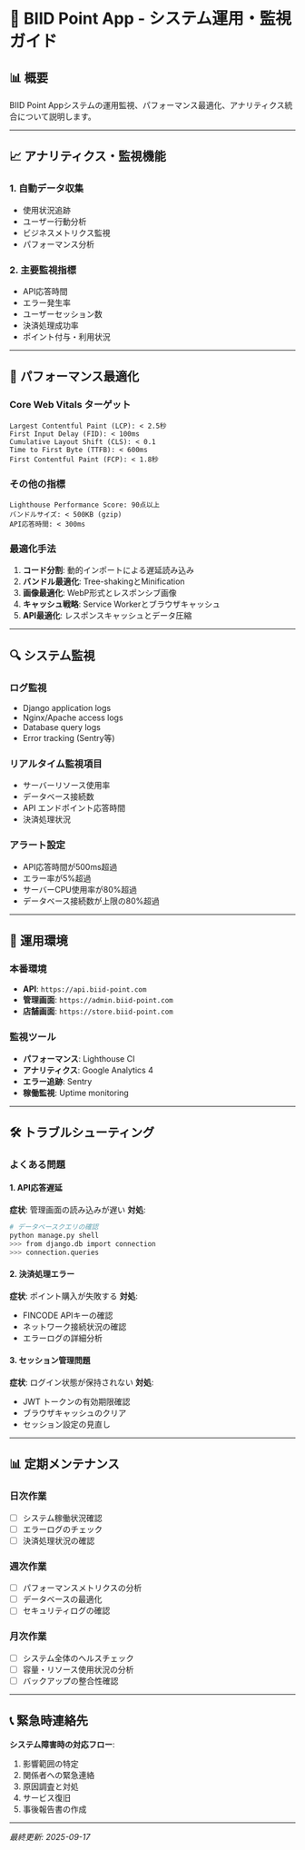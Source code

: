 # 🔧 BIID Point App - システム運用・監視ガイド

## 📊 概要

BIID Point Appシステムの運用監視、パフォーマンス最適化、アナリティクス統合について説明します。

---

## 📈 アナリティクス・監視機能

### 1. 自動データ収集
- 使用状況追跡
- ユーザー行動分析  
- ビジネスメトリクス監視
- パフォーマンス分析

### 2. 主要監視指標
- API応答時間
- エラー発生率
- ユーザーセッション数
- 決済処理成功率
- ポイント付与・利用状況

---

## 🚀 パフォーマンス最適化

### Core Web Vitals ターゲット
```
Largest Contentful Paint (LCP): < 2.5秒
First Input Delay (FID): < 100ms
Cumulative Layout Shift (CLS): < 0.1
Time to First Byte (TTFB): < 600ms
First Contentful Paint (FCP): < 1.8秒
```

### その他の指標
```
Lighthouse Performance Score: 90点以上
バンドルサイズ: < 500KB (gzip)
API応答時間: < 300ms
```

### 最適化手法
1. **コード分割**: 動的インポートによる遅延読み込み
2. **バンドル最適化**: Tree-shakingとMinification
3. **画像最適化**: WebP形式とレスポンシブ画像
4. **キャッシュ戦略**: Service Workerとブラウザキャッシュ
5. **API最適化**: レスポンスキャッシュとデータ圧縮

---

## 🔍 システム監視

### ログ監視
- Django application logs
- Nginx/Apache access logs
- Database query logs
- Error tracking (Sentry等)

### リアルタイム監視項目
- サーバーリソース使用率
- データベース接続数
- API エンドポイント応答時間
- 決済処理状況

### アラート設定
- API応答時間が500ms超過
- エラー率が5%超過
- サーバーCPU使用率が80%超過
- データベース接続数が上限の80%超過

---

## 📱 運用環境

### 本番環境
- **API**: `https://api.biid-point.com`
- **管理画面**: `https://admin.biid-point.com`
- **店舗画面**: `https://store.biid-point.com`

### 監視ツール
- **パフォーマンス**: Lighthouse CI
- **アナリティクス**: Google Analytics 4
- **エラー追跡**: Sentry
- **稼働監視**: Uptime monitoring

---

## 🛠 トラブルシューティング

### よくある問題

#### 1. API応答遅延
**症状**: 管理画面の読み込みが遅い
**対処**:
```bash
# データベースクエリの確認
python manage.py shell
>>> from django.db import connection
>>> connection.queries
```

#### 2. 決済処理エラー
**症状**: ポイント購入が失敗する
**対処**:
- FINCODE APIキーの確認
- ネットワーク接続状況の確認
- エラーログの詳細分析

#### 3. セッション管理問題
**症状**: ログイン状態が保持されない
**対処**:
- JWT トークンの有効期限確認
- ブラウザキャッシュのクリア
- セッション設定の見直し

---

## 📊 定期メンテナンス

### 日次作業
- [ ] システム稼働状況確認
- [ ] エラーログのチェック
- [ ] 決済処理状況の確認

### 週次作業  
- [ ] パフォーマンスメトリクスの分析
- [ ] データベースの最適化
- [ ] セキュリティログの確認

### 月次作業
- [ ] システム全体のヘルスチェック
- [ ] 容量・リソース使用状況の分析
- [ ] バックアップの整合性確認

---

## 📞 緊急時連絡先

**システム障害時の対応フロー**:
1. 影響範囲の特定
2. 関係者への緊急連絡  
3. 原因調査と対処
4. サービス復旧
5. 事後報告書の作成

---

*最終更新: 2025-09-17*